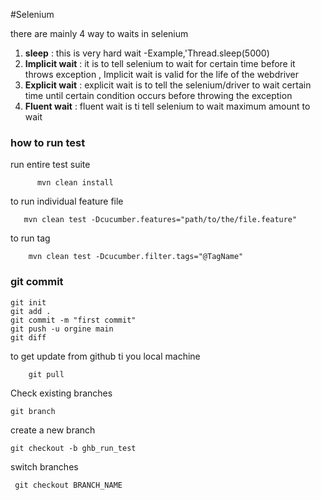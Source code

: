 #Selenium

there are mainly 4 way to waits in selenium

1. **sleep** : this is very hard wait -Example,'Thread.sleep(5000)
2. **Implicit wait** : it is to tell selenium to wait for certain time before it throws exception ,
    Implicit wait is valid for the life of the webdriver
3. **Explicit wait** : explicit wait is to tell the selenium/driver to wait certain time until certain 
   condition occurs before throwing the exception 
4. **Fluent wait** : fluent wait is ti tell selenium to wait maximum amount to wait 


### how to run test

run entire test suite

          mvn clean install

to run individual feature file

       mvn clean test -Dcucumber.features="path/to/the/file.feature"

to run tag

        mvn clean test -Dcucumber.filter.tags="@TagName"

### git commit 

    git init
    git add .
    git commit -m "first commit"
    git push -u orgine main
    git diff

to get update from github ti you local machine
       
        git pull

Check existing branches
   
    git branch
 
create a new branch 

    git checkout -b ghb_run_test
switch branches
     
     git checkout BRANCH_NAME

